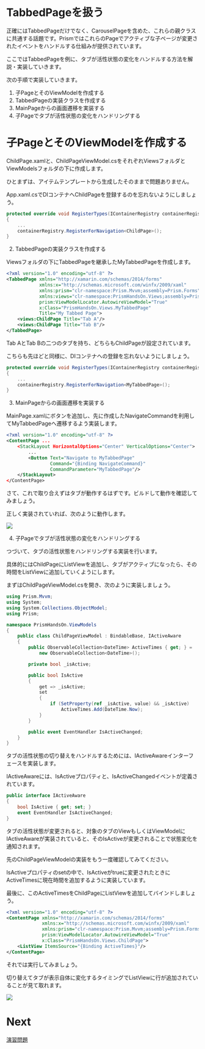 # TabbedPageを扱う

正確にはTabbedPageだけでなく、CarouselPageを含めた、これらの親クラスに共通する話題です。PrismではこれらのPageでアクティブな子ページが変更されたイベントをハンドルする仕組みが提供されています。

ここではTabbedPageを例に、タブが活性状態の変化をハンドルする方法を解説・実装していきます。

次の手順で実装していきます。

1. 子PageとそのViewModelを作成する  
2. TabbedPageの実装クラスを作成する  
3. MainPageからの画面遷移を実装する  
4. 子Pageでタブが活性状態の変化をハンドリングする

# 子PageとそのViewModelを作成する  

ChildPage.xamlと、ChildPageViewModel.csをそれぞれViewsフォルダとViewModelsフォルダの下に作成します。

ひとまずは、アイテムテンプレートから生成したそのままで問題ありません。

App.xaml.csでDIコンテナへChildPageを登録するのを忘れないようにしましょう。

```cs
protected override void RegisterTypes(IContainerRegistry containerRegistry)
{
    ...
    containerRegistry.RegisterForNavigation<ChildPage>();
}
```

2. TabbedPageの実装クラスを作成する  

Viewsフォルダの下にTabbedPageを継承したMyTabbedPageを作成します。

```xml
<?xml version="1.0" encoding="utf-8" ?>
<TabbedPage xmlns="http://xamarin.com/schemas/2014/forms"
            xmlns:x="http://schemas.microsoft.com/winfx/2009/xaml"
            xmlns:prism="clr-namespace:Prism.Mvvm;assembly=Prism.Forms"
            xmlns:views="clr-namespace:PrismHandsOn.Views;assembly=PrismHandsOn"
            prism:ViewModelLocator.AutowireViewModel="True"
            x:Class="PrismHandsOn.Views.MyTabbedPage"
            Title="My Tabbed Page">
    <views:ChildPage Title="Tab A"/>
    <views:ChildPage Title="Tab B"/>
</TabbedPage>
```

Tab AとTab Bの二つのタブを持ち、どちらもChildPageが設定されています。

こちらも先ほどと同様に、DIコンテナへの登録を忘れないようにしましょう。

```cs
protected override void RegisterTypes(IContainerRegistry containerRegistry)
{
    ...
    containerRegistry.RegisterForNavigation<MyTabbedPage>();
}
```

3. MainPageからの画面遷移を実装する  

MainPage.xamlにボタンを追加し、先に作成したNavigateCommandを利用してMyTabbedPageへ遷移するよう実装します。

```xml
<?xml version="1.0" encoding="utf-8" ?>
<ContentPage ...
    <StackLayout HorizontalOptions="Center" VerticalOptions="Center">
        ...
        <Button Text="Navigate to MyTabbedPage" 
                Command="{Binding NavigateCommand}" 
                CommandParameter="MyTabbedPage"/>
    </StackLayout>
</ContentPage>
```

さて、これで取り合えずはタブが動作するはずです。ビルドして動作を確認してみましょう。

正しく実装されていれば、次のように動作します。

![](assets/07-01.gif)

4. 子Pageでタブが活性状態の変化をハンドリングする

つづいて、タブの活性状態をハンドリングする実装を行います。

具体的にはChildPageにListViewを追加し、タブがアクティブになったら、その時間をListViewに追加していくようにします。

まずはChildPageViewModel.csを開き、次のように実装しましょう。

```cs
using Prism.Mvvm;
using System;
using System.Collections.ObjectModel;
using Prism;

namespace PrismHandsOn.ViewModels
{
	public class ChildPageViewModel : BindableBase, IActiveAware
	{
	    public ObservableCollection<DateTime> ActiveTimes { get; } = 
            new ObservableCollection<DateTime>();

	    private bool _isActive;

	    public bool IsActive
	    {
	        get => _isActive;
	        set
	        {
	            if (SetProperty(ref _isActive, value) && _isActive)
	                ActiveTimes.Add(DateTime.Now);
	        }
	    }

	    public event EventHandler IsActiveChanged;
    }
}
```

タブの活性状態の切り替えをハンドルするためには、IActiveAwareインターフェースを実装します。

IActiveAwareには、IsActiveプロパティと、IsActiveChangedイベントが定義されています。

```cs
public interface IActiveAware
{
    bool IsActive { get; set; }
    event EventHandler IsActiveChanged;
}
```

タブの活性状態が変更されると、対象のタブのViewもしくはViewModelにIActiveAwareが実装されていると、そのIsActiveが変更されることで状態変化を通知されます。

先のChildPageViewModelの実装をもう一度確認してみてください。

IsActiveプロパティのsetの中で、IsActiveがtrueに変更されたときにActiveTimesに現在時間を追加するように実装しています。

最後に、このActiveTimesをChildPageにListViewを追加してバインドしましょう。

```xml
<?xml version="1.0" encoding="utf-8" ?>
<ContentPage xmlns="http://xamarin.com/schemas/2014/forms"
             xmlns:x="http://schemas.microsoft.com/winfx/2009/xaml"
             xmlns:prism="clr-namespace:Prism.Mvvm;assembly=Prism.Forms"
             prism:ViewModelLocator.AutowireViewModel="True"
             x:Class="PrismHandsOn.Views.ChildPage">
    <ListView ItemsSource="{Binding ActiveTimes}"/>
</ContentPage>
```

それでは実行してみましょう。

切り替えてタブが表示自体に変化するタイミングでListViewに行が追加されていることが見て取れます。

![](assets/07-02.gif)

# Next

[演習問題](90.演習問題.md)
